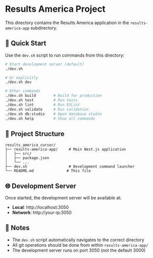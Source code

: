 # Results America Project

This directory contains the Results America application in the `results-america-app` subdirectory.

## 🚀 Quick Start

Use the `dev.sh` script to run commands from this directory:

```bash
# Start development server (default)
./dev.sh

# Or explicitly
./dev.sh dev

# Other commands
./dev.sh build        # Build for production
./dev.sh test         # Run tests
./dev.sh lint         # Run ESLint
./dev.sh validate     # Run validation
./dev.sh db:studio    # Open database studio
./dev.sh help         # Show all commands
```

## 📁 Project Structure

```
results_america_cursor/
├── results-america-app/     # Main Next.js application
│   ├── src/
│   ├── package.json
│   └── ...
├── dev.sh                   # Development command launcher
└── README.md               # This file
```

## 🌐 Development Server

Once started, the development server will be available at:
- **Local**: http://localhost:3050
- **Network**: http://your-ip:3050

## 📝 Notes

- The `dev.sh` script automatically navigates to the correct directory
- All git operations should be done from within `results-america-app/`
- The development server runs on port 3050 (not the default 3000) 